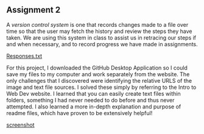 ## Assignment 2

A _version control system_ is one that records changes made to a file over time so that the user may fetch the history and review the steps they have taken. We are using this system in class to assist us in retracing our steps if and when necessary, and to record progress we have made in assignments.

[Responses.txt](assignment-2\responses.txt)

For this project, I downloaded the GitHub Desktop Application so I could save my files to my computer and work separately from the website.
The only challenges that I discovered were identifying the relative URLS of the image and text file sources. I solved these simply by referring to the Intro to Web Dev website.
I learned that you can easily create text files within folders, something I had never needed to do before and thus never attempted. I also learned a more in-depth explanation and purpose of readme files, which have proven to be extensively helpful!

[screenshot](/assignment-2/Images/assignment2screenshot.png)
